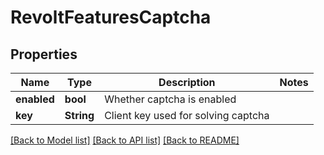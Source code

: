 # RevoltFeaturesCaptcha

## Properties

Name | Type | Description | Notes
------------ | ------------- | ------------- | -------------
**enabled** | **bool** | Whether captcha is enabled | 
**key** | **String** | Client key used for solving captcha | 

[[Back to Model list]](../README.md#documentation-for-models) [[Back to API list]](../README.md#documentation-for-api-endpoints) [[Back to README]](../README.md)


